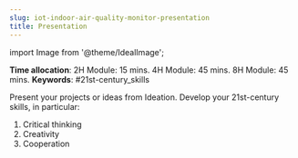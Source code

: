 ```yaml
---
slug: iot-indoor-air-quality-monitor-presentation
title: Presentation
---
```

import Image from '@theme/IdealImage';

**Time allocation**: 2H Module: 15 mins. 4H Module: 45 mins. 8H Module: 45 mins.
**Keywords**: #21st-century_skills 

Present your projects or ideas from Ideation. Develop your 21st-century skills, in particular:

1. Critical thinking
2. Creativity
3. Cooperation